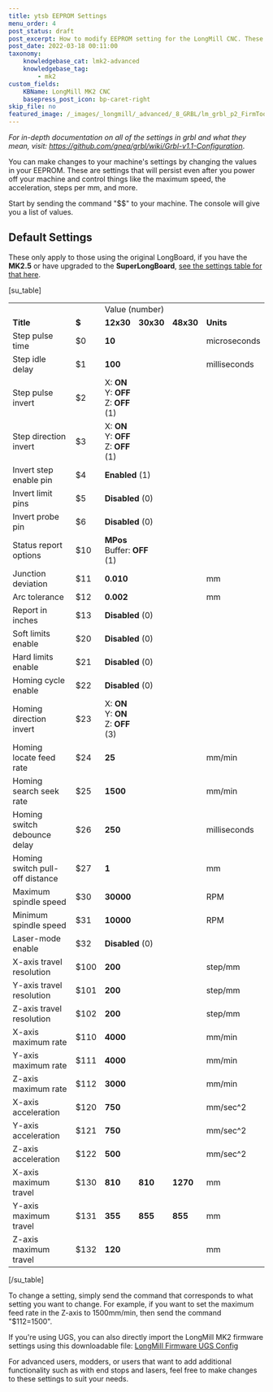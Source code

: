 ```yaml
---
title: ytsb EEPROM Settings
menu_order: 4
post_status: draft
post_excerpt: How to modify EEPROM setting for the LongMill CNC. These settings control the speed and direction of movement, machine limits, and activation of limit switches.
post_date: 2022-03-18 00:11:00
taxonomy:
    knowledgebase_cat: lmk2-advanced
    knowledgebase_tag:
        - mk2
custom_fields:
    KBName: LongMill MK2 CNC
    basepress_post_icon: bp-caret-right
skip_file: no
featured_image: /_images/_longmill/_advanced/_8_GRBL/lm_grbl_p2_FirmTool.png
---
```


<em>For in-depth documentation on all of the settings in grbl and what they mean, visit: </em><a href="https://github.com/gnea/grbl/wiki/Grbl-v1.1-Configuration" target="_blank" rel="noopener"><em>https://github.com/gnea/grbl/wiki/Grbl-v1.1-Configuration</em></a>.

You can make changes to your machine's settings by changing the values in your EEPROM. These are settings that will persist even after you power off your machine and control things like the maximum speed, the acceleration, steps per mm, and more.

Start by sending the command "$$" to your machine. The console will give you a list of values.

## Default Settings

These only apply to those using the original LongBoard, if you have the <b>MK2.5</b> or have upgraded to the <b>SuperLongBoard</b>, <a href="https://resources.sienci.com/view/slb-firmware-flashing/#settings-descriptions">see the settings table for that here</a>.

[su_table]
<table>
<tbody>
<tr>
<td></td>
<td></td>
<td colspan="3">Value (number)</td>
<td></td>
</tr>
<tr>
<td><b>Title</b></td>
<td><b>$</b></td>
<td><b>12x30</b></td>
<td><b>30x30</b></td>
<td><b>48x30</b></td>
<td><b>Units</b></td>
</tr>
<tr>
<td>Step pulse time</td>
<td>$0</td>
<td colspan="3"><b>10</b></td>
<td>microseconds</td>
</tr>
<tr>
<td>Step idle delay</td>
<td>$1</td>
<td colspan="3"><b>100</b></td>
<td>milliseconds</td>
</tr>
<tr>
<td>Step pulse invert</td>
<td>$2</td>
<td colspan="3">X: <b>ON</b><br>Y: <b>OFF</b><br>Z: <b>OFF</b><br>(1)</td>
<td></td>
</tr>
<tr>
<td>Step direction invert</td>
<td>$3</td>
<td colspan="3">X: <b>ON</b><br>Y: <b>OFF</b><br>Z: <b>OFF</b><br>(1)</td>
<td></td>
</tr>
<tr>
<td>Invert step enable pin</td>
<td>$4</td>
<td colspan="3"><b>Enabled</b> (1)</td>
<td></td>
</tr>
<tr>
<td>Invert limit pins</td>
<td>$5</td>
<td colspan="3"><b>Disabled</b> (0)</td>
<td></td>
</tr>
<tr>
<td>Invert probe pin</td>
<td>$6</td>
<td colspan="3"><b>Disabled</b> (0)</td>
<td></td>
</tr>
<tr>
<td>Status report options</td>
<td>$10</td>
<td colspan="3"><b>MPos</b><br>Buffer: <b>OFF</b><br>(1)</td>
<td></td>
</tr>
<tr>
<td>Junction deviation</td>
<td>$11</td>
<td colspan="3"><b>0.010</b></td>
<td>mm</td>
</tr>
<tr>
<td>Arc tolerance</td>
<td>$12</td>
<td colspan="3"><b>0.002</b></td>
<td>mm</td>
</tr>
<tr>
<td>Report in inches</td>
<td>$13</td>
<td colspan="3"><b>Disabled</b> (0)</td>
<td></td>
</tr>
<tr>
<td>Soft limits enable</td>
<td>$20</td>
<td colspan="3"><b>Disabled</b> (0)</td>
<td></td>
</tr>
<tr>
<td>Hard limits enable</td>
<td>$21</td>
<td colspan="3"><b>Disabled</b> (0)</td>
<td></td>
</tr>
<tr>
<td>Homing cycle enable</td>
<td>$22</td>
<td colspan="3"><b>Disabled</b> (0)</td>
<td></td>
</tr>
<tr>
<td>Homing direction invert</td>
<td>$23</td>
<td colspan="3">X: <b>ON</b><br>Y: <b>ON</b><br>Z: <b>OFF</b><br>(3)</td>
<td></td>
</tr>
<tr>
<td>Homing locate feed rate</td>
<td>$24</td>
<td colspan="3"><b>25</b></td>
<td>mm/min</td>
</tr>
<tr>
<td>Homing search seek rate</td>
<td>$25</td>
<td colspan="3"><b>1500</b></td>
<td>mm/min</td>
</tr>
<tr>
<td>Homing switch debounce delay</td>
<td>$26</td>
<td colspan="3"><b>250</b></td>
<td>milliseconds</td>
</tr>
<tr>
<td>Homing switch pull-off distance</td>
<td>$27</td>
<td colspan="3"><b>1</b></td>
<td>mm</td>
</tr>
<tr>
<td>Maximum spindle speed</td>
<td>$30</td>
<td colspan="3"><b>30000</b></td>
<td>RPM</td>
</tr>
<tr>
<td>Minimum spindle speed</td>
<td>$31</td>
<td colspan="3"><b>10000</b></td>
<td>RPM</td>
</tr>
<tr>
<td>Laser-mode enable</td>
<td>$32</td>
<td colspan="3"><b>Disabled</b> (0)</td>
<td></td>
</tr>
<tr>
<td>X-axis travel resolution</td>
<td>$100</td>
<td colspan="3"><b>200</b></td>
<td>step/mm</td>
</tr>
<tr>
<td>Y-axis travel resolution</td>
<td>$101</td>
<td colspan="3"><b>200</b></td>
<td>step/mm</td>
</tr>
<tr>
<td>Z-axis travel resolution</td>
<td>$102</td>
<td colspan="3"><b>200</b></td>
<td>step/mm</td>
</tr>
<tr>
<td>X-axis maximum rate</td>
<td>$110</td>
<td colspan="3"><b>4000</b></td>
<td>mm/min</td>
</tr>
<tr>
<td>Y-axis maximum rate</td>
<td>$111</td>
<td colspan="3"><b>4000</b></td>
<td>mm/min</td>
</tr>
<tr>
<td>Z-axis maximum rate</td>
<td>$112</td>
<td colspan="3"><b>3000</b></td>
<td>mm/min</td>
</tr>
<tr>
<td>X-axis acceleration</td>
<td>$120</td>
<td colspan="3"><b>750</b></td>
<td>mm/sec^2</td>
</tr>
<tr>
<td>Y-axis acceleration</td>
<td>$121</td>
<td colspan="3"><b>750</b></td>
<td>mm/sec^2</td>
</tr>
<tr>
<td>Z-axis acceleration</td>
<td>$122</td>
<td colspan="3"><b>500</b></td>
<td>mm/sec^2</td>
</tr>
<tr>
<td>X-axis maximum travel</td>
<td>$130</td>
<td><b>810</b></td>
<td><b>810</b></td>
<td><b>1270</b></td>
<td>mm</td>
</tr>
<tr>
<td>Y-axis maximum travel</td>
<td>$131</td>
<td><b>355</b></td>
<td><b>855</b></td>
<td><b>855</b></td>
<td>mm</td>
</tr>
<tr>
<td>Z-axis maximum travel</td>
<td>$132</td>
<td colspan="3"><b>120</b></td>
<td>mm</td>
</tr>
</tbody>
</table>
[/su_table]

To change a setting, simply send the command that corresponds to what setting you want to change. For example, if you want to set the maximum feed rate in the Z-axis to 1500mm/min, then send the command "$112=1500".

If you're using UGS, you can also directly import the LongMill MK2 firmware settings using this downloadable file: <a href="https://resources.sienci.com/wp-content/uploads/2022/03/LongMill-MK2-Firmware.zip">LongMill Firmware UGS Config</a>

For advanced users, modders, or users that want to add additional functionality such as with end stops and lasers, feel free to make changes to these settings to suit your needs.
